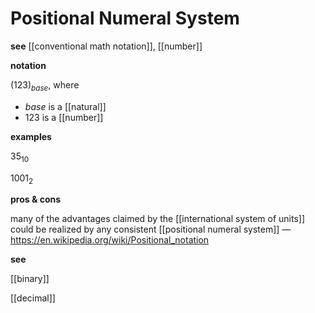 # Positional Numeral System

**see** [[conventional math notation]], [[number]]

**notation**

$(123)_{base}$, where

- $base$ is a [[natural]]
- $123$ is a [[number]]

**examples**

$35_{10}$

$1001_{2}$

**pros & cons**

many of the advantages claimed by the [[international system of units]] could be realized by any consistent [[positional numeral system]] &mdash; <https://en.wikipedia.org/wiki/Positional_notation>

**see**

[[binary]]

[[decimal]]
